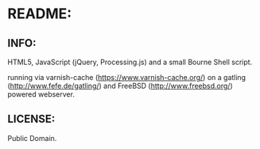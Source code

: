 README:
=======

INFO:
-----
HTML5, JavaScript (jQuery, Processing.js) and a small Bourne Shell script.

running via varnish-cache (https://www.varnish-cache.org/) on a gatling (http://www.fefe.de/gatling/) 
and FreeBSD (http://www.freebsd.org/) powered webserver.

LICENSE:
--------
Public Domain.
